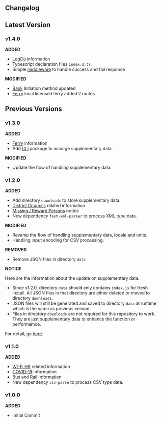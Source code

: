 ## Changelog

## Latest Version
### v1.4.0
__ADDED__
- [LegCo](src/gov/README.md#legislative-council-legco) information
- Typescript declaration files `index.d.ts`
- Simple [middleware](src/middleware/README.md) to handle success and fail response

__MODIFIED__
- [Bank](src/bank/README.md#initiation-v140) Initiation method updated
- [Ferry](src/org/README.md#ferry-ferry) local licensed ferry added 2 routes

## Previous Versions
### v1.3.0
__ADDED__
- [Ferry](src/org/README.md#ferry-ferry) information
- Add [CLI](https://github.com/DemChing/hkopendata-cli) package to manage supplementary data.

__MODIFIED__
- Update the flow of handling supplementary data.

### v1.2.0
__ADDED__
- Add directory `downloads` to store supplementary data.
- [District Councils](src/gov/README.md#district-councils-dc) related information
- [Missing / Reward Persons](src/gov/README.md#hong-kong-police-force-hkpf) notice
- New dependency `fast-xml-parser` to process XML type data.

__MODIFIED__
- Revamp the flow of handling supplementary data, locale and units.
- Handling input encoding for CSV processing.

__REMOVED__
- Remove JSON files in directory `data`

__NOTICE__

Here are the information about the update on supplementary data.
- Since v1.2.0, directory `data` should only contains `index.js` for fresh install. All JSON files in that directory are either deleted or moved to directory `downloads`.
- JSON files will still be generated and saved to directory `data` at runtime which is the same as previous version.
- Files in directory `downloads` are not required for this repository to work. They are just supplementary data to enhance the function or performamce.

For detail, go [here](downloads/README.md).

### v1.1.0
__ADDED__
- [Wi-Fi HK](src/gov/README.md#office-of-the-government-chief-information-officer-ogcio) related information
- [COVID-19](src/gov/README.md#department-of-health-dh) information
- [Bus](src/org/README.md#bus-bus) and [Rail](src/org/README.md#rail-rail) information
- New dependency `csv-parse` to process CSV type data.

### v1.0.0
__ADDED__
- Initial Commit
